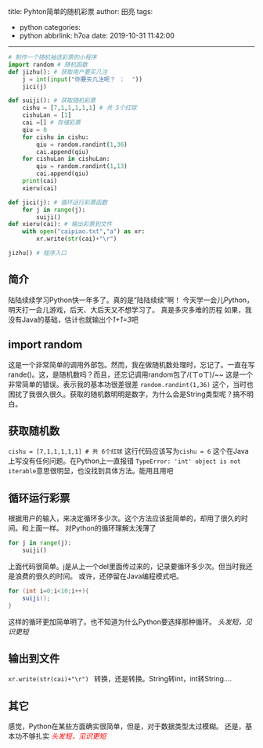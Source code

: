 title: Pyhton简单的随机彩票
author: 田亮
tags:
  - python
categories:
  - python
abbrlink: h7oa
date: 2019-10-31 11:42:00
---
```python
# 制作一个随机抽选彩票的小程序
import random # 随机函数
def jizhu(): # 获取用户要买几注
	j = int(input("你要买几注呢？ ：  "))
	jici(j)

def suiji(): # 获取随机彩票
	cishu = [7,1,1,1,1,1] # 共 5个红球
	cishuLan = [1]
	cai =[] # 存储彩票
	qiu = 0
	for cishu in cishu:
		qiu = random.randint(1,36)
		cai.append(qiu)
	for cishuLan in cishuLan:
		qiu = random.randint(1,13)
		cai.append(qiu)
	print(cai)
	xieru(cai)

def jici(j): # 循环运行彩票函数
	for j in range(j):
		suiji()
def xieru(cai): # 输出彩票到文件
	with open("caipiao.txt","a") as xr:
		xr.write(str(cai)+"\r")

jizhu() # 程序入口
```
<!--more-->
## 简介
陆陆续续学习Python快一年多了。真的是“陆陆续续”啊！
今天学一会儿Python，明天打一会儿游戏，后天、大后天又不想学习了。
真是多灾多难的历程
如果，我没有Java的基础，估计也就输出个*1+1=3*吧

## import random
这是一个非常简单的调用外部包。然而，我在做随机数处理时，忘记了。一直在写rande()。这，是随机数吗？而且，还忘记调用random包了/(ㄒoㄒ)/~~
这是一个非常简单的错误。表示我的基本功很差很差
`random.randint(1,36)` 这个，当时也困扰了我很久很久。获取的随机数明明是数字，为什么会是String类型呢？搞不明白。

## 获取随机数
`cishu = [7,1,1,1,1,1] # 共 6个红球`
这行代码应该写为`cishu = 6` 这个在Java上写没有任何问题。在Python上一直报错
`TypeError: 'int' object is not iterable`意思很明显，也没找到具体方法。能用且用吧

## 循环运行彩票
根据用户的输入，来决定循环多少次。这个方法应该挺简单的，却用了很久的时间。和上面一样。
对Python的循环理解太浅薄了
```python
for j in range(j):
	suiji()
```
上面代码很简单。j是从上一个del里面传过来的，记录要循环多少次。但当时我还是浪费的很久的时间。
或许，还停留在Java编程模式吧。
```java
for (int i=0;i<10;i++){
	suiji();
}
```
这样的循环更加简单明了。也不知道为什么Python要选择那种循环。
*头发短，见识更短*
## 输出到文件
`xr.write(str(cai)+"\r")
`
转换，还是转换。String转int，int转String....
## 其它
感觉，Python在某些方面确实很简单，但是，对于数据类型太过模糊。
还是，基本功不够扎实
<font color="red">*头发短，见识更短*</font>